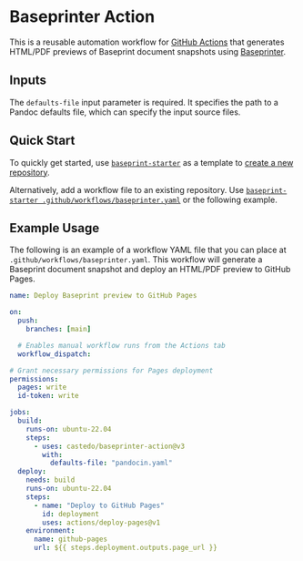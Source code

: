 # Baseprinter Action

This is a reusable automation workflow for [GitHub Actions](https://github.com/features/actions)
that generates HTML/PDF previews of Baseprint document snapshots
using [Baseprinter](https://try.perm.pub/baseprinter).


## Inputs

The `defaults-file` input parameter is required.
It specifies the path to a
Pandoc defaults file,
which can specify the input source files.


## Quick Start

To quickly get started, use
[`baseprint-starter`](https://github.com/castedo/baseprint-starter/)
as a template to [create a new repository](
https://github.com/new?template_owner=castedo&template_name=baseprint-starter
).

Alternatively, add a workflow file to an existing repository.
Use [`baseprint-starter .github/workflows/baseprinter.yaml`](
https://github.com/castedo/baseprint-starter/blob/main/.github/workflows/baseprinter.yaml
)
or the following example.


## Example Usage

The following is an example of a workflow YAML file that you can place at
`.github/workflows/baseprinter.yaml`.
This workflow will generate a Baseprint document snapshot and deploy an HTML/PDF preview
to GitHub Pages.

```yaml
name: Deploy Baseprint preview to GitHub Pages

on:
  push:
    branches: [main]

  # Enables manual workflow runs from the Actions tab
  workflow_dispatch:

# Grant necessary permissions for Pages deployment
permissions:
  pages: write
  id-token: write

jobs:
  build:
    runs-on: ubuntu-22.04
    steps:
      - uses: castedo/baseprinter-action@v3
        with:
          defaults-file: "pandocin.yaml"
  deploy:
    needs: build
    runs-on: ubuntu-22.04
    steps:
      - name: "Deploy to GitHub Pages"
        id: deployment
        uses: actions/deploy-pages@v1
    environment:
      name: github-pages
      url: ${{ steps.deployment.outputs.page_url }}
```
